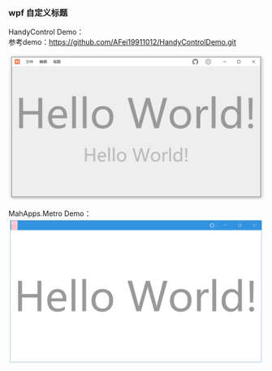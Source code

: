 ### wpf 自定义标题

HandyControl Demo：<br />
参考demo：https://github.com/AFei19911012/HandyControlDemo.git

![mdResources/Handy01.png](mdResources/Handy01.png)


MahApps.Metro Demo：<br />
![mdResources/Metro01.png](mdResources/Metro01.png)

